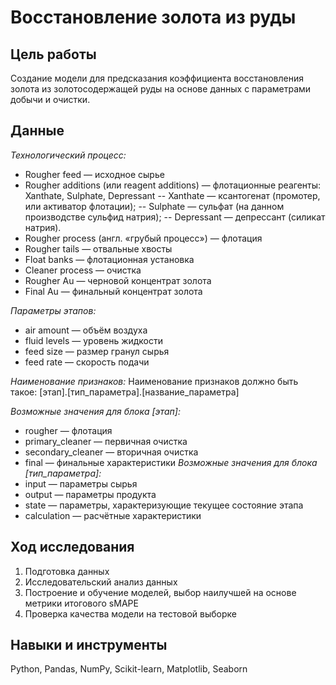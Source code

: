 # Восстановление золота из руды
## Цель работы
Создание модели для предсказания коэффициента восстановления золота из золотосодержащей руды на основе данных с параметрами добычи и очистки.
## Данные
*Технологический процесс:*
- Rougher feed — исходное сырье
- Rougher additions (или reagent additions) — флотационные реагенты: Xanthate, Sulphate, Depressant
-- Xanthate — ксантогенат (промотер, или активатор флотации);
-- Sulphate — сульфат (на данном производстве сульфид натрия);
-- Depressant — депрессант (силикат натрия).
- Rougher process (англ. «грубый процесс») — флотация
- Rougher tails — отвальные хвосты
- Float banks — флотационная установка
- Cleaner process — очистка
- Rougher Au — черновой концентрат золота
- Final Au — финальный концентрат золота
 
*Параметры этапов:*
- air amount — объём воздуха
- fluid levels — уровень жидкости
- feed size — размер гранул сырья
- feed rate — скорость подачи

*Наименование признаков:*
Наименование признаков должно быть такое: [этап].[тип_параметра].[название_параметра]

*Возможные значения для блока [этап]:*
- rougher — флотация
- primary_cleaner — первичная очистка
- secondary_cleaner — вторичная очистка
- final — финальные характеристики
*Возможные значения для блока [тип_параметра]:*
- input — параметры сырья
- output — параметры продукта
- state — параметры, характеризующие текущее состояние этапа
- calculation — расчётные характеристики

## Ход исследования
1. Подготовка данных
2. Исследовательский анализ данных
3. Построение и обучение моделей, выбор наилучшей на основе метрики итогового sMAPE
4. Проверка качества модели на тестовой выборке

## Навыки и инструменты
Python, Pandas, NumPy, Scikit-learn, Matplotlib, Seaborn

